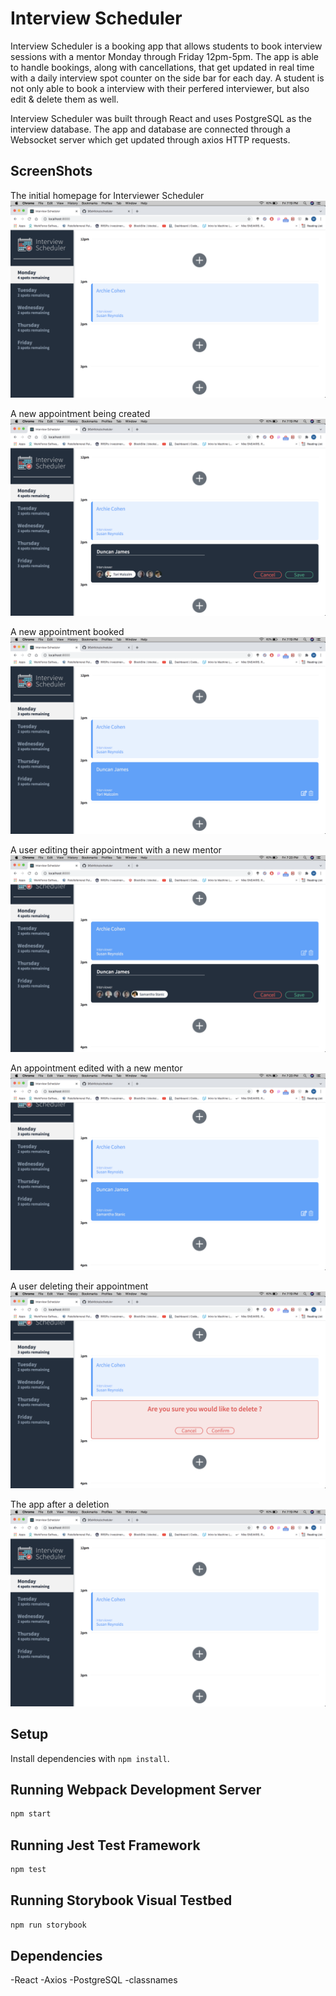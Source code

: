 # Interview Scheduler

  Interview Scheduler is a booking app that allows students to book interview sessions with a mentor Monday through Friday 12pm-5pm. The app is able to handle bookings, along with cancellations, that get updated in real time with a daily interview spot counter on the side bar for each day. A student is not only able to book a interview with their perfered interviewer, but also edit & delete them as well.

  Interview Scheduler was built through React and uses PostgreSQL as the interview database. The app and database are connected through a Websocket server which get updated through axios HTTP requests.

## ScreenShots
The initial homepage for Interviewer Scheduler
!["The initial homepage for Interviewer Scheduler"](https://github.com/96sMicks/scheduler/blob/master/docs/Initial%20Homepage.png)

A new appointment being created
!["A new appointment being created"](https://github.com/96sMicks/scheduler/blob/master/docs/Booking%20an%20Appointment.png)

A new appointment booked
!["A new appointment booked"](https://github.com/96sMicks/scheduler/blob/master/docs/A%20new%20Appointment%20is%20created.png)

A user editing their appointment with a new mentor
!["A user editing their appointment with a new mentor"](https://github.com/96sMicks/scheduler/blob/master/docs/A%20user%20editing%20their%20appointment%20with%20a%20new%20mentor.png)

An appointment edited with a new mentor
!["An appointment edited with a new mentor"](https://github.com/96sMicks/scheduler/blob/master/docs/A%20new%20appointment%20edited%20with%20a%20new%20mentor.png)

A user deleting their appointment
!["A user deleting their appointment"](https://github.com/96sMicks/scheduler/blob/master/docs/A%20user%20deleteing%20their%20appointment.png)

The app after a deletion
!["The app after a deletion"](https://github.com/96sMicks/scheduler/blob/master/docs/Initial%20Homepage.png)


## Setup

Install dependencies with `npm install`.

## Running Webpack Development Server

```sh
npm start
```

## Running Jest Test Framework

```sh
npm test
```

## Running Storybook Visual Testbed

```sh
npm run storybook
```

## Dependencies
-React
-Axios
-PostgreSQL
-classnames